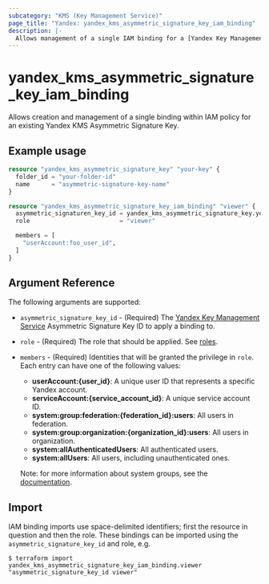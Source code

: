 ```yaml
---
subcategory: "KMS (Key Management Service)"
page_title: "Yandex: yandex_kms_asymmetric_signature_key_iam_binding"
description: |-
  Allows management of a single IAM binding for a [Yandex Key Management Service](https://cloud.yandex.com/docs/kms/).
---
```



# yandex_kms_asymmetric_signature_key_iam_binding




Allows creation and management of a single binding within IAM policy for an existing Yandex KMS Asymmetric Signature Key.

## Example usage

```terraform
resource "yandex_kms_asymmetric_signature_key" "your-key" {
  folder_id = "your-folder-id"
  name      = "asymmetric-signature-key-name"
}

resource "yandex_kms_asymmetric_signature_key_iam_binding" "viewer" {
  asymmetric_signaturen_key_id = yandex_kms_asymmetric_signature_key.your-key.id
  role                         = "viewer"

  members = [
    "userAccount:foo_user_id",
  ]
}
```

## Argument Reference

The following arguments are supported:

* `asymmetric_signature_key_id` - (Required) The [Yandex Key Management Service](https://cloud.yandex.com/docs/kms/) Asymmetric Signature Key ID to apply a binding to.

* `role` - (Required) The role that should be applied. See [roles](https://cloud.yandex.com/docs/kms/security/).

* `members` - (Required) Identities that will be granted the privilege in `role`. Each entry can have one of the following values:
  * **userAccount:{user_id}**: A unique user ID that represents a specific Yandex account.
  * **serviceAccount:{service_account_id}**: A unique service account ID.
  * **system:group:federation:{federation_id}:users**: All users in federation.
  * **system:group:organization:{organization_id}:users**: All users in organization.
  * **system:allAuthenticatedUsers**: All authenticated users.
  * **system:allUsers**: All users, including unauthenticated ones.

  Note: for more information about system groups, see the [documentation](https://cloud.yandex.com/docs/iam/concepts/access-control/system-group).

## Import

IAM binding imports use space-delimited identifiers; first the resource in question and then the role. These bindings can be imported using the `asymmetric_signature_key_id` and role, e.g.

```
$ terraform import yandex_kms_asymmetric_signature_key_iam_binding.viewer "asymmetric_signature_key_id viewer"
```
